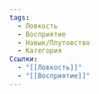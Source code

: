 ```yaml
---
tags:
  - Ловкость
  - Восприятие
  - Навык/Плутовство
  - Категория
Ссылки:
  - "[[Ловкость]]"
  - "[[Восприятие]]"
---
```


